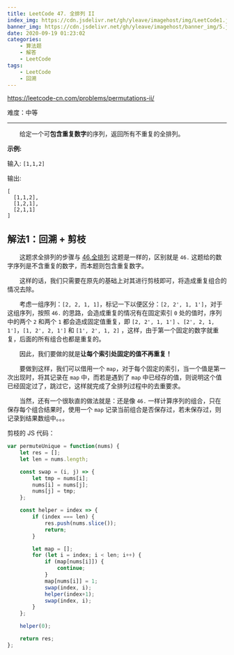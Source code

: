 ```yaml
---
title: LeetCode 47. 全排列 II
index_img: https://cdn.jsdelivr.net/gh/yleave/imagehost/img/LeetCode1.jpg
banner_img: https://cdn.jsdelivr.net/gh/yleave/imagehost/banner_img/5.jpg
date: 2020-09-19 01:23:02
categories:
    - 算法题
    - 解答
    - LeetCode
tags:
    - LeetCode
    - 回溯
---
```




https://leetcode-cn.com/problems/permutations-ii/

难度：中等

---

&emsp;&emsp;给定一个可**包含重复数字**的序列，返回所有不重复的全排列。

**示例:**

输入: `[1,1,2]`

输出:

```
[
  [1,1,2],
  [1,2,1],
  [2,1,1]
]
```

## 解法1：回溯 + 剪枝

&emsp;&emsp;这题求全排列的步骤与 [46.全排列](https://yleave.top/2020/09/17/%E7%AE%97%E6%B3%95%E9%A2%98/%E8%A7%A3%E7%AD%94/LeetCode/46-%E5%85%A8%E6%8E%92%E5%88%97/) 这题是一样的，区别就是 `46.` 这题给的数字序列是不含重复的数字，而本题则包含重复数字。

&emsp;&emsp;这样的话，我们只需要在原先的基础上对其进行剪枝即可，将造成重复组合的情况去除。

&emsp;&emsp;考虑一组序列：`[2, 2, 1, 1]`，标记一下以便区分：`[2, 2', 1, 1']`，对于这组序列，按照 `46.` 的思路，会造成重复的情况有在固定索引 `0` 处的值时，序列中的两个 `2` 和两个 `1` 都会造成固定值重复，即 `[2, 2', 1, 1']` 、`[2', 2, 1, 1']`，`[1, 2', 2, 1']` 和 `[1', 2', 1, 2]` ，这样，由于第一个固定的数字就重复，后面的所有组合也都是重复的。

&emsp;&emsp;因此，我们要做的就是**让每个索引处固定的值不再重复！**

&emsp;&emsp;要做到这样，我们可以借用一个 `map`，对于每个固定的索引，当一个值是第一次出现时，将其记录在 `map` 中，而若是遇到了 `map` 中已经存的值，则说明这个值已经固定过了，跳过它，这样就完成了全排列过程中的去重要求。



&emsp;&emsp;当然，还有一个很耿直的做法就是：还是像 `46.` 一样计算序列的组合，只在保存每个组合结果时，使用一个 `map` 记录当前组合是否保存过，若未保存过，则记录到结果数组中。。。



剪枝的 JS 代码：

```js
var permuteUnique = function(nums) {
    let res = [];
    let len = nums.length;

    const swap = (i, j) => {
        let tmp = nums[i];
        nums[i] = nums[j];
        nums[j] = tmp;
    };

    const helper = index => {
        if (index === len) {
            res.push(nums.slice());
            return;
        }

        let map = [];
        for (let i = index; i < len; i++) {
            if (map[nums[i]]) {
                continue;
            }
            map[nums[i]] = 1;
            swap(index, i);
            helper(index+1);
            swap(index, i);
        }
    };

    helper(0);

    return res;
};
```

